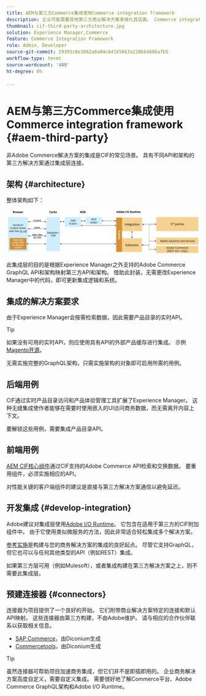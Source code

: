 ```yaml
---
title: AEM与第三方Commerce集成使用Commerce integration framework
description: 企业可能需要其他第三方商业解决方案来强化其店面。 Commerce integration framework (CIF)可用于此类集成方案，以使用I/O运行时将第三方商业解决方案连接到Adobe Experience Manager。
thumbnail: cif-third-party-architecture.jpg
solution: Experience Manager,Commerce
feature: Commerce Integration Framework
role: Admin, Developer
source-git-commit: 29391c8e3042a8a04c64165663a228bb4886afb5
workflow-type: tm+mt
source-wordcount: '489'
ht-degree: 0%

---
```


# AEM与第三方Commerce集成使用Commerce integration framework {#aem-third-party}

非Adobe Commerce解决方案的集成是CIF的常见场景。 具有不同API和架构的第三方解决方案通过集成层连接。

## 架构 {#architecture}

整体架构如下：

![AEM非Magento/第三方架构概述](../assets//AEM_nonMagento_Architecture.png)

此集成层的目的是根据Experience Manager之外支持的Adobe Commerce GraphQL API和架构映射第三方API和架构。 借助此封装，无需更改Experience Manager中的代码，即可更新集成逻辑和系统。

## 集成的解决方案要求

由于Experience Manager会按需检索数据，因此需要产品目录的实时API。

>[!TIP]
>
>如果没有可用的实时API，则应使用具有API的外部产品缓存进行集成。 示例[Magento开源](https://business.adobe.com/products/magento/open-source.html)。

无需实施完整的GraphQL架构，只需实施架构的对象即可启用所需的用例。

## 后端用例

CIF通过实时产品目录访问和产品体验管理工具扩展了Experience Manager。 这种无缝集成使作者能够在需要时使用嵌入的UI访问商务数据，而无需离开内容上下文。

要解锁这些用例，需要集成产品目录API。

## 前端用例

[AEM CIF核心组件](https://github.com/adobe/aem-core-cif-components)通过CIF支持的Adobe Commerce API检索和交换数据。 要重用组件，必须实施相应的API。

对性能关键的客户端组件的建议是直接与第三方解决方案通信以避免延迟。

## 开发集成 {#develop-integration}

Adobe建议对集成层使用[Adobe I/O Runtime](https://developer.adobe.com/apis/experienceplatform/runtime.html)。 它包含在适用于第三方的CIF附加组件中。 由于它使用类似微服务的方法，因此非常适合轻松集成多个解决方案。

[参考实施](https://github.com/adobe/commerce-cif-graphql-integration-reference)是构建与您的商务解决方案的集成的良好起点。 尽管它支持GraphQL，但它也可以与任何其他类型的API（例如REST）集成。

如果第三方层可用（例如Mulesoft），或者集成构建在第三方解决方案之上，则不需要此集成层。

## 预建连接器 {#connectors}

连接器为项目提供了一个良好的开始。 它们附带商业解决方案特定的连接和默认API映射。 这些连接器由第三方构建，不由Adobe维护。 请与相应的合作伙伴联系以获取相关信息。

* [SAP Commerce](https://github.com/diconium/commerce-cif-graphql-integration-hybris)，由Diconium生成
* [Commercetools](https://github.com/diconium/commerce-cif-graphql-integration-commercetool)，由Diconium生成

>[!TIP]
>
>虽然连接器可帮助项目加速商务集成，但它们并不是即插即用的。 企业商务解决方案高度自定义，需要自定义集成。 需要很好地了解Commerce平台、Adobe Commerce GraphQL架构和Adobe I/O Runtime。
